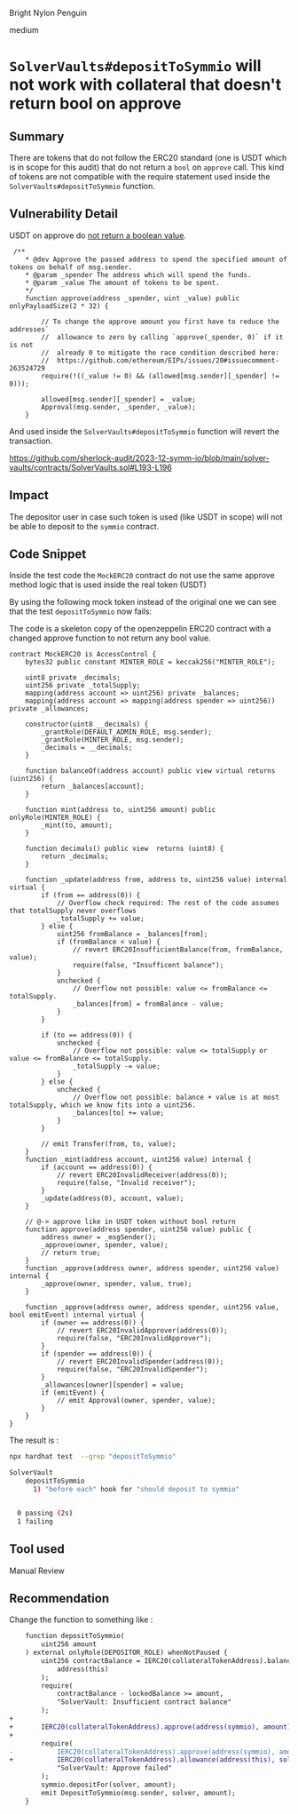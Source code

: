 Bright Nylon Penguin

medium

# `SolverVaults#depositToSymmio` will not work with collateral that doesn't return bool on approve

## Summary

There are tokens that do not follow the ERC20 standard (one is USDT which is in scope for this audit) that do not return a `bool` on `approve` call.
This kind of tokens are not compatible with the require statement used inside the `SolverVaults#depositToSymmio` function.

## Vulnerability Detail

USDT on approve do [not return a boolean value](https://etherscan.io/token/0xdac17f958d2ee523a2206206994597c13d831ec7#code#L199).

```solidity
 /**
    * @dev Approve the passed address to spend the specified amount of tokens on behalf of msg.sender.
    * @param _spender The address which will spend the funds.
    * @param _value The amount of tokens to be spent.
    */
    function approve(address _spender, uint _value) public onlyPayloadSize(2 * 32) {

        // To change the approve amount you first have to reduce the addresses`
        //  allowance to zero by calling `approve(_spender, 0)` if it is not
        //  already 0 to mitigate the race condition described here:
        //  https://github.com/ethereum/EIPs/issues/20#issuecomment-263524729
        require(!((_value != 0) && (allowed[msg.sender][_spender] != 0)));

        allowed[msg.sender][_spender] = _value;
        Approval(msg.sender, _spender, _value);
    }
```

And used inside the `SolverVaults#depositToSymmio` function will revert the transaction.

https://github.com/sherlock-audit/2023-12-symm-io/blob/main/solver-vaults/contracts/SolverVaults.sol#L193-L196

## Impact

The depositor user in case such token is used (like USDT in scope) will not be able to deposit to the `symmio` contract.

## Code Snippet

Inside the test code the `MockERC20` contract do not use the same approve method logic that is used inside the real token (USDT)

By using the following mock token instead of the original one we can see that the test `depositToSymmio` now fails:

The code is a skeleton copy of the openzeppelin ERC20 contract with a changed approve function to not return any bool value.

```solidity
contract MockERC20 is AccessControl {
    bytes32 public constant MINTER_ROLE = keccak256("MINTER_ROLE");

    uint8 private _decimals;
    uint256 private _totalSupply;
    mapping(address account => uint256) private _balances;
    mapping(address account => mapping(address spender => uint256)) private _allowances;

    constructor(uint8 __decimals) {
        _grantRole(DEFAULT_ADMIN_ROLE, msg.sender);
        _grantRole(MINTER_ROLE, msg.sender);
        _decimals = __decimals;
    }

    function balanceOf(address account) public view virtual returns (uint256) {
        return _balances[account];
    }

    function mint(address to, uint256 amount) public onlyRole(MINTER_ROLE) {
        _mint(to, amount);
    }

    function decimals() public view  returns (uint8) {
        return _decimals;
    }

    function _update(address from, address to, uint256 value) internal virtual {
        if (from == address(0)) {
            // Overflow check required: The rest of the code assumes that totalSupply never overflows
            _totalSupply += value;
        } else {
            uint256 fromBalance = _balances[from];
            if (fromBalance < value) {
                // revert ERC20InsufficientBalance(from, fromBalance, value);
                require(false, "Insufficent balance");
            }
            unchecked {
                // Overflow not possible: value <= fromBalance <= totalSupply.
                _balances[from] = fromBalance - value;
            }
        }

        if (to == address(0)) {
            unchecked {
                // Overflow not possible: value <= totalSupply or value <= fromBalance <= totalSupply.
                _totalSupply -= value;
            }
        } else {
            unchecked {
                // Overflow not possible: balance + value is at most totalSupply, which we know fits into a uint256.
                _balances[to] += value;
            }
        }

        // emit Transfer(from, to, value);
    }
    function _mint(address account, uint256 value) internal {
        if (account == address(0)) {
            // revert ERC20InvalidReceiver(address(0));
            require(false, "Invalid receiver");
        }
        _update(address(0), account, value);
    }

    // @-> approve like in USDT token without bool return
    function approve(address spender, uint256 value) public {
        address owner = _msgSender();
        _approve(owner, spender, value);
        // return true;
    }
    function _approve(address owner, address spender, uint256 value) internal {
        _approve(owner, spender, value, true);
    }

    function _approve(address owner, address spender, uint256 value, bool emitEvent) internal virtual {
        if (owner == address(0)) {
            // revert ERC20InvalidApprover(address(0));
            require(false, "ERC20InvalidApprover");
        }
        if (spender == address(0)) {
            // revert ERC20InvalidSpender(address(0));
            require(false, "ERC20InvalidSpender");
        }
        _allowances[owner][spender] = value;
        if (emitEvent) {
            // emit Approval(owner, spender, value);
        }
    }
}
```

The result is :

```bash
npx hardhat test  --grep "depositToSymmio"

SolverVault
    depositToSymmio
      1) "before each" hook for "should deposit to symmio"


  0 passing (2s)
  1 failing
```

## Tool used

Manual Review

## Recommendation

Change the function to something like :

```diff
    function depositToSymmio(
        uint256 amount
    ) external onlyRole(DEPOSITOR_ROLE) whenNotPaused {
        uint256 contractBalance = IERC20(collateralTokenAddress).balanceOf(
            address(this)
        );
        require(
            contractBalance - lockedBalance >= amount,
            "SolverVault: Insufficient contract balance"
        );
+
+       IERC20(collateralTokenAddress).approve(address(symmio), amount),
+
        require(
-           IERC20(collateralTokenAddress).approve(address(symmio), amount),
+           IERC20(collateralTokenAddress).allowance(address(this), solver) >= amount,
            "SolverVault: Approve failed"
        );
        symmio.depositFor(solver, amount);
        emit DepositToSymmio(msg.sender, solver, amount);
    }
```